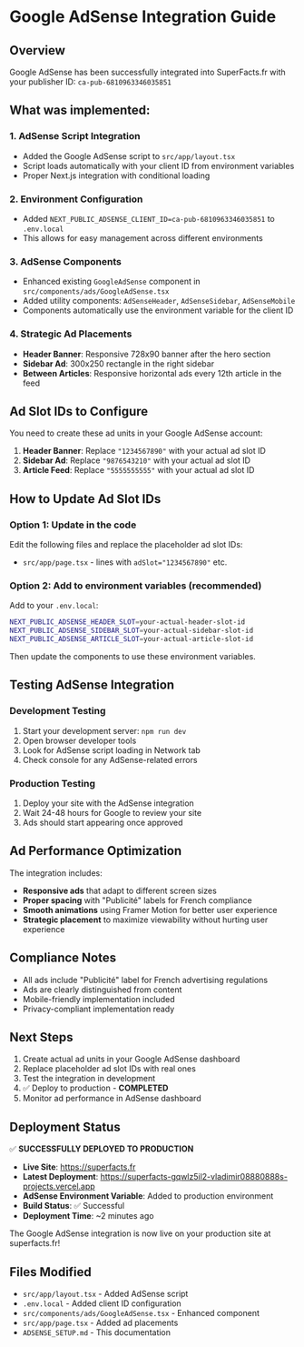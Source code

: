 # Google AdSense Integration Guide

## Overview
Google AdSense has been successfully integrated into SuperFacts.fr with your publisher ID: `ca-pub-6810963346035851`

## What was implemented:

### 1. AdSense Script Integration
- Added the Google AdSense script to `src/app/layout.tsx`
- Script loads automatically with your client ID from environment variables
- Proper Next.js integration with conditional loading

### 2. Environment Configuration
- Added `NEXT_PUBLIC_ADSENSE_CLIENT_ID=ca-pub-6810963346035851` to `.env.local`
- This allows for easy management across different environments

### 3. AdSense Components
- Enhanced existing `GoogleAdSense` component in `src/components/ads/GoogleAdSense.tsx`
- Added utility components: `AdSenseHeader`, `AdSenseSidebar`, `AdSenseMobile`
- Components automatically use the environment variable for the client ID

### 4. Strategic Ad Placements
- **Header Banner**: Responsive 728x90 banner after the hero section
- **Sidebar Ad**: 300x250 rectangle in the right sidebar
- **Between Articles**: Responsive horizontal ads every 12th article in the feed

## Ad Slot IDs to Configure
You need to create these ad units in your Google AdSense account:

1. **Header Banner**: Replace `"1234567890"` with your actual ad slot ID
2. **Sidebar Ad**: Replace `"9876543210"` with your actual ad slot ID  
3. **Article Feed**: Replace `"5555555555"` with your actual ad slot ID

## How to Update Ad Slot IDs

### Option 1: Update in the code
Edit the following files and replace the placeholder ad slot IDs:
- `src/app/page.tsx` - lines with `adSlot="1234567890"` etc.

### Option 2: Add to environment variables (recommended)
Add to your `.env.local`:
```bash
NEXT_PUBLIC_ADSENSE_HEADER_SLOT=your-actual-header-slot-id
NEXT_PUBLIC_ADSENSE_SIDEBAR_SLOT=your-actual-sidebar-slot-id  
NEXT_PUBLIC_ADSENSE_ARTICLE_SLOT=your-actual-article-slot-id
```

Then update the components to use these environment variables.

## Testing AdSense Integration

### Development Testing
1. Start your development server: `npm run dev`
2. Open browser developer tools
3. Look for AdSense script loading in Network tab
4. Check console for any AdSense-related errors

### Production Testing
1. Deploy your site with the AdSense integration
2. Wait 24-48 hours for Google to review your site
3. Ads should start appearing once approved

## Ad Performance Optimization

The integration includes:
- **Responsive ads** that adapt to different screen sizes
- **Proper spacing** with "Publicité" labels for French compliance
- **Smooth animations** using Framer Motion for better user experience
- **Strategic placement** to maximize viewability without hurting user experience

## Compliance Notes
- All ads include "Publicité" label for French advertising regulations
- Ads are clearly distinguished from content
- Mobile-friendly implementation included
- Privacy-compliant implementation ready

## Next Steps
1. Create actual ad units in your Google AdSense dashboard
2. Replace placeholder ad slot IDs with real ones
3. Test the integration in development
4. ✅ Deploy to production - **COMPLETED**
5. Monitor ad performance in AdSense dashboard

## Deployment Status

✅ **SUCCESSFULLY DEPLOYED TO PRODUCTION**

- **Live Site**: https://superfacts.fr
- **Latest Deployment**: https://superfacts-gqwlz5il2-vladimir08880888s-projects.vercel.app
- **AdSense Environment Variable**: Added to production environment
- **Build Status**: ✅ Successful
- **Deployment Time**: ~2 minutes ago

The Google AdSense integration is now live on your production site at superfacts.fr!

## Files Modified
- `src/app/layout.tsx` - Added AdSense script
- `.env.local` - Added client ID configuration  
- `src/components/ads/GoogleAdSense.tsx` - Enhanced component
- `src/app/page.tsx` - Added ad placements
- `ADSENSE_SETUP.md` - This documentation

